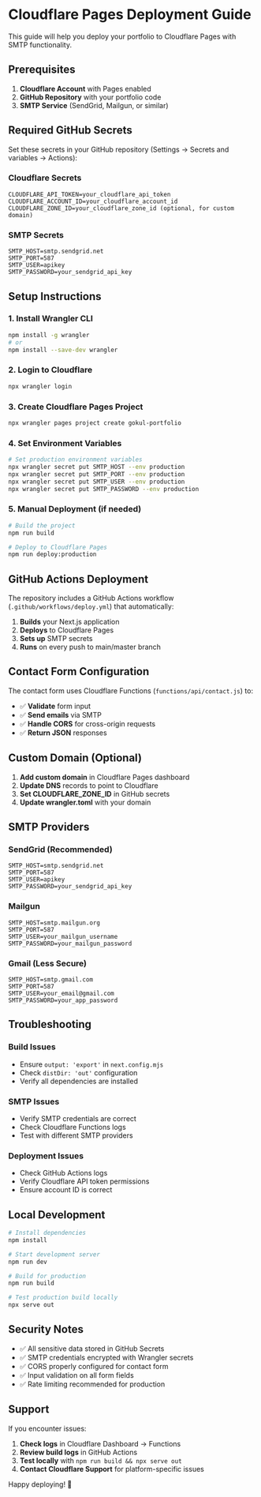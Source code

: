 # Cloudflare Pages Deployment Guide

This guide will help you deploy your portfolio to Cloudflare Pages with SMTP functionality.

## Prerequisites

1. **Cloudflare Account** with Pages enabled
2. **GitHub Repository** with your portfolio code
3. **SMTP Service** (SendGrid, Mailgun, or similar)

## Required GitHub Secrets

Set these secrets in your GitHub repository (Settings → Secrets and variables → Actions):

### Cloudflare Secrets
```
CLOUDFLARE_API_TOKEN=your_cloudflare_api_token
CLOUDFLARE_ACCOUNT_ID=your_cloudflare_account_id
CLOUDFLARE_ZONE_ID=your_cloudflare_zone_id (optional, for custom domain)
```

### SMTP Secrets
```
SMTP_HOST=smtp.sendgrid.net
SMTP_PORT=587
SMTP_USER=apikey
SMTP_PASSWORD=your_sendgrid_api_key
```

## Setup Instructions

### 1. Install Wrangler CLI
```bash
npm install -g wrangler
# or
npm install --save-dev wrangler
```

### 2. Login to Cloudflare
```bash
npx wrangler login
```

### 3. Create Cloudflare Pages Project
```bash
npx wrangler pages project create gokul-portfolio
```

### 4. Set Environment Variables
```bash
# Set production environment variables
npx wrangler secret put SMTP_HOST --env production
npx wrangler secret put SMTP_PORT --env production  
npx wrangler secret put SMTP_USER --env production
npx wrangler secret put SMTP_PASSWORD --env production
```

### 5. Manual Deployment (if needed)
```bash
# Build the project
npm run build

# Deploy to Cloudflare Pages
npm run deploy:production
```

## GitHub Actions Deployment

The repository includes a GitHub Actions workflow (`.github/workflows/deploy.yml`) that automatically:

1. **Builds** your Next.js application
2. **Deploys** to Cloudflare Pages
3. **Sets up** SMTP secrets
4. **Runs** on every push to main/master branch

## Contact Form Configuration

The contact form uses Cloudflare Functions (`functions/api/contact.js`) to:

- ✅ **Validate** form input
- ✅ **Send emails** via SMTP
- ✅ **Handle CORS** for cross-origin requests
- ✅ **Return JSON** responses

## Custom Domain (Optional)

1. **Add custom domain** in Cloudflare Pages dashboard
2. **Update DNS** records to point to Cloudflare
3. **Set CLOUDFLARE_ZONE_ID** in GitHub secrets
4. **Update wrangler.toml** with your domain

## SMTP Providers

### SendGrid (Recommended)
```
SMTP_HOST=smtp.sendgrid.net
SMTP_PORT=587
SMTP_USER=apikey
SMTP_PASSWORD=your_sendgrid_api_key
```

### Mailgun
```
SMTP_HOST=smtp.mailgun.org
SMTP_PORT=587
SMTP_USER=your_mailgun_username
SMTP_PASSWORD=your_mailgun_password
```

### Gmail (Less Secure)
```
SMTP_HOST=smtp.gmail.com
SMTP_PORT=587
SMTP_USER=your_email@gmail.com
SMTP_PASSWORD=your_app_password
```

## Troubleshooting

### Build Issues
- Ensure `output: 'export'` in `next.config.mjs`
- Check `distDir: 'out'` configuration
- Verify all dependencies are installed

### SMTP Issues
- Verify SMTP credentials are correct
- Check Cloudflare Functions logs
- Test with different SMTP providers

### Deployment Issues
- Check GitHub Actions logs
- Verify Cloudflare API token permissions
- Ensure account ID is correct

## Local Development

```bash
# Install dependencies
npm install

# Start development server
npm run dev

# Build for production
npm run build

# Test production build locally
npx serve out
```

## Security Notes

- ✅ All sensitive data stored in GitHub Secrets
- ✅ SMTP credentials encrypted with Wrangler secrets
- ✅ CORS properly configured for contact form
- ✅ Input validation on all form fields
- ✅ Rate limiting recommended for production

## Support

If you encounter issues:

1. **Check logs** in Cloudflare Dashboard → Functions
2. **Review build logs** in GitHub Actions
3. **Test locally** with `npm run build && npx serve out`
4. **Contact Cloudflare Support** for platform-specific issues

Happy deploying! 🚀
